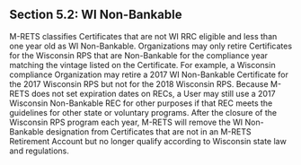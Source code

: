 ## Section 5.2: WI Non-Bankable

M-RETS classifies Certificates that are not WI RRC eligible and less than one year old as WI Non-Bankable. Organizations may only retire Certificates for the Wisconsin RPS that are Non-Bankable for the compliance year matching the vintage listed on the Certificate. For example, a Wisconsin compliance Organization may retire a 2017 WI Non-Bankable Certificate for the 2017 Wisconsin RPS but not for the 2018 Wisconsin RPS. Because M-RETS does not set expiration dates on RECs, a User may still use a 2017 Wisconsin Non-Bankable REC for other purposes if that REC meets the guidelines for other state or voluntary programs. After the closure of the Wisconsin RPS program each year, M-RETS will remove the WI Non-Bankable designation from Certificates that are not in an M-RETS Retirement Account but no longer qualify according to Wisconsin state law and regulations.

